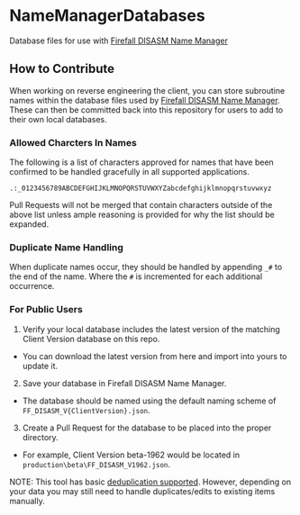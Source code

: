 # NameManagerDatabases
Database files for use with [Firefall DISASM Name Manager](https://github.com/themeldingwars/Firefall-DISASM-Name-Manager)

## How to Contribute
When working on reverse engineering the client, you can store subroutine names within the database files used by [Firefall DISASM Name Manager](https://github.com/themeldingwars/Firefall-DISASM-Name-Manager). These can then be committed back into this repository for users to add to their own local databases.

### Allowed Charcters In Names
The following is a list of characters approved for names that have been confirmed to be handled gracefully in all supported applications.

`.:_0123456789ABCDEFGHIJKLMNOPQRSTUVWXYZabcdefghijklmnopqrstuvwxyz`

Pull Requests will not be merged that contain characters outside of the above list unless ample reasoning is provided for why the list should be expanded.

### Duplicate Name Handling
When duplicate names occur, they should be handled by appending `_#` to the end of the name. Where the `#` is incremented for each additional occurrence.

### For Public Users
1. Verify your local database includes the latest version of the matching Client Version database on this repo.
  * You can download the latest version from here and import into yours to update it.
2. Save your database in Firefall DISASM Name Manager.
  * The database should be named using the default naming scheme of `FF_DISASM_V{ClientVersion}.json`.
3. Create a Pull Request for the database to be placed into the proper directory.
  * For example, Client Version beta-1962 would be located in `production\beta\FF_DISASM_V1962.json`.

NOTE: This tool has basic [deduplication supported](https://github.com/themeldingwars/Firefall-DISASM-Name-Manager#deduplication). However, depending on your data you may still need to handle duplicates/edits to existing items manually.
